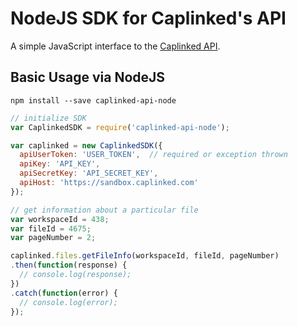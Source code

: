 NodeJS SDK for Caplinked's API
===================

A simple JavaScript interface to the [Caplinked API](https://developer.caplinked.com/docs).

Basic Usage via NodeJS
-----------

```
npm install --save caplinked-api-node
```

```js
// initialize SDK
var CaplinkedSDK = require('caplinked-api-node');

var caplinked = new CaplinkedSDK({
  apiUserToken: 'USER_TOKEN',  // required or exception thrown
  apiKey: 'API_KEY',
  apiSecretKey: 'API_SECRET_KEY',
  apiHost: 'https://sandbox.caplinked.com'
});

// get information about a particular file
var workspaceId = 438;
var fileId = 4675;
var pageNumber = 2;

caplinked.files.getFileInfo(workspaceId, fileId, pageNumber)
.then(function(response) {
  // console.log(response);
})
.catch(function(error) {
  // console.log(error);
});

```
